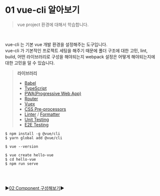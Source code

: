 # 01 vue-cli 알아보기

> vue project 환경에 대해서 학습합니다.

<br/>

vue-cli 는 기본 vue 개발 환경을 설정해주는 도구입니다.  
vue-cli 가 기본적인 프로젝트 세팅을 해주기 때문에 폴더 구조에 대한 고민, lint, build, 어떤 라이브러리로 구성을 해야되는지 webpack 설정은 어떻게 해야되는지에 대한 고민을 덜 수 있습니다.

> **라이브러리**
>
> - [Babel](https://babeljs.io/)
> - [TypeScript](https://www.typescriptlang.org/)
> - [PWA(Progressive Web App)](https://web.dev/progressive-web-apps/)
> - [Router](https://router.vuejs.org/)
> - [Vuex](https://vuex.vuejs.org/)
> - [CSS Pre-processors](https://htmlmag.com/article/an-introduction-to-css-preprocessors-sass-less-stylus)
> - [Linter](https://eslint.org/) / [Formatter](https://github.com/prettier/prettier)
> - [Unit Testing](https://jestjs.io/)
> - [E2E Testing](https://www.cypress.io/)

```
$ npm install -g @vue/cli
$ yarn global add @vue/cli

$ vue --version

$ vue create hello-vue
$ cd hello-vue
$ npm run serve
```

<br/>
<br/>

:arrow_forward:[02 Component 구성해보기](./02%20Component%20%EA%B5%AC%EC%84%B1%ED%95%B4%EB%B3%B4%EA%B8%B0.md):arrow_forward:
